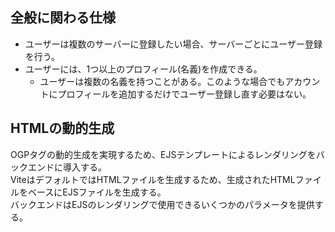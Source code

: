 ## 全般に関わる仕様
- ユーザーは複数のサーバーに登録したい場合、サーバーごとにユーザー登録を行う。
- ユーザーには、1つ以上のプロフィール(名義)を作成できる。
  - ユーザーは複数の名義を持つことがある。このような場合でもアカウントにプロフィールを追加するだけでユーザー登録し直す必要はない。

## HTMLの動的生成
OGPタグの動的生成を実現するため、EJSテンプレートによるレンダリングをバックエンドに導入する。\
ViteはデフォルトではHTMLファイルを生成するため、生成されたHTMLファイルをベースにEJSファイルを生成する。\
バックエンドはEJSのレンダリングで使用できるいくつかのパラメータを提供する。
